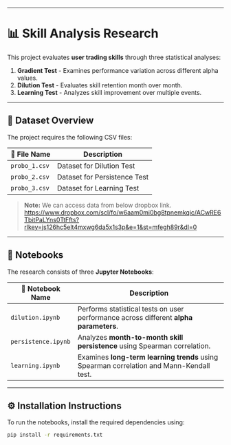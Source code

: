 
---

# 📊 **Skill Analysis Research**
This project evaluates **user trading skills** through three statistical analyses:  
1. **Gradient Test** - Examines performance variation across different alpha values.  
2. **Dilution Test** - Evaluates skill retention month over month.  
3. **Learning Test** - Analyzes skill improvement over multiple events.  

---

## 📂 **Dataset Overview**
The project requires the following CSV files:  

| 📁 File Name                  | Description |
|------------------------------|------------|
| `probo_1.csv`     | Dataset for Dilution Test |
| `probo_2.csv` | Dataset for Persistence Test |
| `probo_3.csv`     | Dataset for Learning Test |

> **Note:** We can access data from below dropbox link.
> https://www.dropbox.com/scl/fo/w6aam0mi0bg8tpnemkqic/ACwRE6TbitPaLYns0TtFfts?rlkey=js126hc5elt4mxwg6da5x1s3p&e=1&st=mfegh89r&dl=0



---



## 📝 **Notebooks**  
The research consists of three **Jupyter Notebooks**:  

| 📘 Notebook Name | Description |
|-----------------|------------|
| `dilution.ipynb` | Performs statistical tests on user performance across different **alpha parameters**. |
| `persistence.ipynb` | Analyzes **month-to-month skill persistence** using Spearman correlation. |
| `learning.ipynb` | Examines **long-term learning trends** using Spearman correlation and Mann-Kendall test. |

---

## ⚙️ **Installation Instructions**
To run the notebooks, install the required dependencies using:  

```sh
pip install -r requirements.txt

